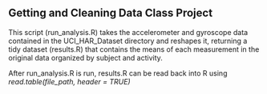 ## Getting and Cleaning Data Class Project

This script (run_analysis.R) takes the accelerometer and gyroscope data contained in the UCI_HAR_Dataset directory and reshapes it, returning a tidy dataset (results.R) that contains the means of each measurement in the original data organized by subject and activity.

After run_analysis.R is run, results.R can be read back into R using *read.table(file_path, header = TRUE)*
